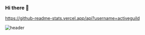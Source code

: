### Hi there 👋

https://github-readme-stats.vercel.app/api?username=activeguild

![header](https://user-images.githubusercontent.com/39351982/140095127-c6fef683-a8f5-4be4-9032-2f469014d773.png)

<!--
**activeguild/activeguild** is a ✨ _special_ ✨ repository because its `README.md` (this file) appears on your GitHub profile.

Here are some ideas to get you started:

- 🔭 I’m currently working on ...
- 🌱 I’m currently learning ...
- 👯 I’m looking to collaborate on ...
- 🤔 I’m looking for help with ...
- 💬 Ask me about ...
- 📫 How to reach me: ...
- 😄 Pronouns: ...
- ⚡ Fun fact: ...
-->
